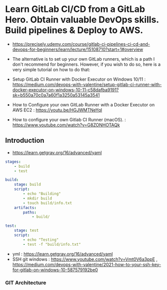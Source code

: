 # Learn GitLab CI/CD from a GitLab Hero. Obtain valuable DevOps skills. Build pipelines & Deploy to AWS.
- https://precisely.udemy.com/course/gitlab-ci-pipelines-ci-cd-and-devops-for-beginners/learn/lecture/15108710?start=1#overview
- The alternative is to set up your own GitLab runners, which is a path I don't recommend for beginners.
However, if you wish to do so, here is a very simple tutorial on how to do that:

- Setup GitLab CI Runner with Docker Executor on Windows 10/11 : https://medium.com/devops-with-valentine/setup-gitlab-ci-runner-with-docker-executor-on-windows-10-11-c58dafba9191?sk=b550a70c0a7a60f1a3250a53145a3541
- How to Configure your own GitLab Runner with a Docker Executor on AWS EC2 : https://youtu.be/HGJWMTNeYqI
- How to configure your own Gitlab CI Runner (macOS). : https://www.youtube.com/watch?v=G8ZONHOTAQk

## Introduction 
- https://learn.getgrav.org/16/advanced/yaml
```yml
stages:
    - build
    - test

build:
    stage: build
    script:
        - echo "Building"
        - mkdir build
        - touch build/info.txt
    artifacts:
        paths:
            - build/

test:
    stage: test
    script:
        - echo "Testing"
        - test -f "build/info.txt"
```
- yml : https://learn.getgrav.org/16/advanced/yaml
- SSH git windows : https://www.youtube.com/watch?v=Vmt0V6a3ppE , https://medium.com/devops-with-valentine/2021-how-to-your-ssh-key-for-gitlab-on-windows-10-587579192be0

### GIT Architecture


